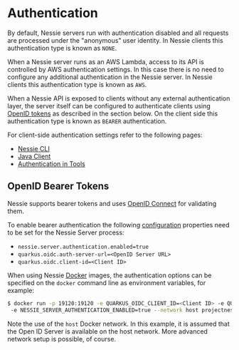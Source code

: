 # Authentication

By default, Nessie servers run with authentication disabled and all requests are processed under the "anonymous"
user identity. In Nessie clients this authentication type is known as `NONE`.

When a Nessie server runs as an AWS Lambda, access to its API is controlled by AWS authentication settings.
In this case there is no need to configure any additional authentication in the Nessie server.
In Nessie clients this authentication type is known as `AWS`.  

When a Nessie API is exposed to clients without any external authentication layer, the server itself can be
configured to authenticate clients using [OpenID tokens](https://openid.net/specs/openid-connect-core-1_0.html)
as described in the section below. On the client side this authentication type is known as `BEARER` authentication.

For client-side authentication settings refer to the following pages:

* [Nessie CLI](../tools/cli.md)
* [Java Client](../develop/java.md)
* [Authentication in Tools](../tools/auth_config.md)

## OpenID Bearer Tokens

Nessie supports bearer tokens and uses [OpenID Connect](https://openid.net/connect/) for validating them.

To enable bearer authentication the following [configuration](./configuration.md) properties need to be set 
for the Nessie Server process:

* `nessie.server.authentication.enabled=true`
* `quarkus.oidc.auth-server-url=<OpenID Server URL>`
* `quarkus.oidc.client-id=<Client ID>`

When using Nessie [Docker](./docker.md) images, the authentication options can be specified on
the `docker` command line as environment variables, for example:

```bash
$ docker run -p 19120:19120 -e QUARKUS_OIDC_CLIENT_ID=<Client ID> -e QUARKUS_OIDC_AUTH_SERVER_URL=<OpenID Server URL>
 -e NESSIE_SERVER_AUTHENTICATION_ENABLED=true --network host projectnessie/nessie
```

Note the use of the `host` Docker network. In this example, it is assumed that the Open ID Server
is available on the host network. More advanced network setup is possible, of course.
